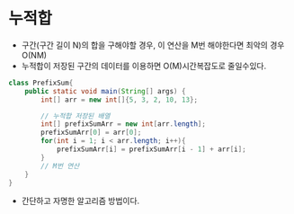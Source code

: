 # 누적합
- 구간(구간 길이 N)의 합을 구해야할 경우, 이 연산을 M번 해야한다면 최악의 경우 O(NM)
- 누적합이 저장된 구간의 데이터를 이용하면 O(M)시간복잡도로 줄일수있다.

```java
class PrefixSum{
    public static void main(String[] args) {
        int[] arr = new int[]{5, 3, 2, 10, 13};

        // 누적합 저장된 배열
        int[] prefixSumArr = new int[arr.length];
        prefixSumArr[0] = arr[0];
        for(int i = 1; i < arr.length; i++){
            prefixSumArr[i] = prefixSumArr[i - 1] + arr[i];
        }
        // M번 연산
    }
}
```

- 간단하고 자명한 알고리즘 방법이다.
